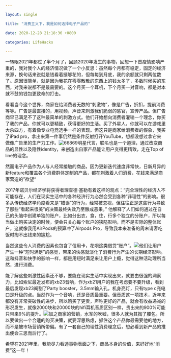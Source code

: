 ```yaml
---

layout: single

title: "消费主义下，我是如何选择电子产品的" 

date: 2020-12-28 21:18:36 +0800 

categories: LifeHacks

---
```




一转眼2021年都过了半个月了，回顾2020年发生的事物，回想一下首疫情影响严重的，我对我个人的经济情况做了一个小反思：虽然每个月都有稳定，固定的经济来源，换句话来说就是钱看着挺够花的，但每每到月底，我的余额就只剩两位数了。原因很简单，就是因为我花在零零散散的东西上的钱太多了，多数时候买的东西，对我来说都不是最需要的。这个月买一个耳机，下个月买一对音响，都是对本就不鼓的钱包更致命的打击。

看看当今这个世界，商家在给消费者无数的“刺激物”，像是广告，折扣，提前消费等等。广告是最直接的，用视频，声音来刺激我们脆弱的感官，宣传产品。但广告商早已满足不了这种最简单的刺激方式。他们开始想向消费者灌输一个理念，你买了我的产品，你就可以更精致，获得更好的生活。买了外星人，你就可以在游戏里大杀四方，有着像专业电竞选手一样的表现。但这只是商家给消费者的假象，我买了iPad pro，拿出来第一件事仍然是条件反射打开YouTube，想都没想过拿它来做像广告里的生产力工作。![66869](C:\Users\TomWu\Desktop\消费主义\66869.jpg)明星代言，联名也是一个道理，通过改变商品的显性以及隐性identity，来创造出自家产品能让用户变得更精致，走在Top of line的理念。

然而电子产品作为人与人经常接触的商品，因为更新迭代速度非常快，日新月异的新feature和覆盖各个消费群体定制的产品，都在刺激着人们消费，花钱来满足商家营造的”欲望“

2017年诺贝尔经济学将获得者理查德·塞勒有着这样的观点：“完全理性的经济人不可能存在，人们在现实生活中的各种经济行为必然会受到各种“非理性”的影响。很多从传统经济学角度看来是“错误”的行为，经常被忽视，但往往正是这些行为导致了那些“看起来很美”的决策最终失效乃至酿成恶果。” 他解释了人们如何通过在自己的头脑中创建单独的账户，比如分出衣，食，住，行多个独立的分账户，所以每当做出购买决定的时候，便会只关心每个账户的狭隘影响，而不是实际的整体账户，这就像我用AirPods的预算冲了Airpods Pro，导致我本来准备的周末请客吃饭时掏不出钱来的尴尬。

当然这些令人消费的因素也包含了信用卡，花呗这类借贷“账户”。![](C:\Users\TomWu\Desktop\消费主义\clay-banks-c2a0TydMlAs-unsplash.jpg)他们让用户产生一种“短时满足”的感觉，带来的快感就淡化了消费行为产生的长期经济影响。这和抖音和快手的影响一样，都是用短时满足来让用户上瘾，觉得这种活动理所当然，进行消费。

能了解这些刺激性因素还不够，要能在现实生活中实现出来，就要由很强的洞察力，比如索尼最近发布的xb23音响，作为xb21用户的我在考虑要不要升级，看到最后发现xb23阉割了Party booster，3.5mm输入孔，机身亮灯，只有type c充电口是升级的点。当然作为一个音响，还是音质最重要。但音质这一项技术，近年来都没有非常突破性的进步，所以购买了更贵，声称更好的产品，就会有收益递减的形况发生，就像2000块和20000块的hifi耳机音质区别一样，贵出来的900%可能只带来9%的提升。![](C:\Users\TomWu\Desktop\消费主义\alphacolor-J80xTgXEWLI-unsplash.jpg)加之商家的营销，水军的吹嘘，很多人就为其掏了腰包。所以要做出一个合适的购买决策，就要深思熟虑，抓住这个产品你最需要他的地方，而不是被市场营销所带偏。有了一套自己的理性消费理念后，想必看到新产品的推出便会三思而后行了。

希望在2021年里，我能尽力看透事物表面之下，商品本身的价值，来好好地“消费”这一年！



